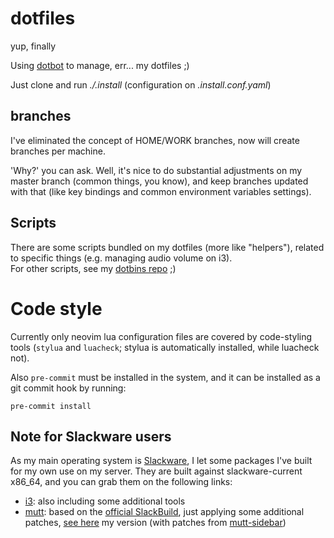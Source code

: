 dotfiles
========

yup, finally

Using [dotbot](https://github.com/anishathalye/dotbot) to manage, err... my dotfiles ;)

Just clone and run *./.install* (configuration on *.install.conf.yaml*)

branches
--------
I've eliminated the concept of HOME/WORK branches, now will create branches per machine.

'Why?' you can ask. Well, it's nice to do substantial adjustments on my master branch (common things, you know), and keep branches updated with that (like key bindings and common environment variables settings).

Scripts
------
There are some scripts bundled on my dotfiles (more like "helpers"), related to specific things (e.g. managing audio volume on i3).  
For other scripts, see my [dotbins repo](https://git.sr.ht/~mdkcore/dotbins) ;)

# Code style
Currently only neovim lua configuration files are covered by code-styling
tools (`stylua` and `luacheck`; stylua is automatically installed, while
luacheck not).

Also `pre-commit` must be installed in the system, and it can be installed as a
git commit hook by running:

```shell
pre-commit install
```

Note for Slackware users
------------------------

As my main operating system is [Slackware](http://www.slackware.com/), I let some packages I've built for my own use on my server. They are built against slackware-current x86_64, and you can grab them on the following links:
* [i3](http://thecoreme.org/slack/pkgs/x86_64/i3/): also including some additional tools
* [mutt](http://thecoreme.org/slack/pkgs/x86_64/mutt/): based on the [official SlackBuild](http://mirrors.slackware.com/slackware/slackware64-current/source/n/mutt/), just applying some additional patches, [see here](http://thecoreme.org/slack/pkgs/SlackBuilds/mutt.tar.xz) my version (with patches from [mutt-sidebar](https://aur.archlinux.org/packages/mutt-sidebar/))
